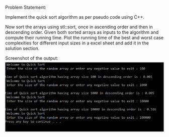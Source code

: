Problem Statement:

Implement the quick sort algorithm as per pseudo code using C++.

Now sort the arrays using stl::sort, once in ascending order and then in descending order. Given both sorted arrays as inputs to the algorithm and compute their running time. Plot the running time of the best and worst case complexities for different input sizes in a excel sheet and add it in the solution section.


Screenshot of the output:
![Alt text](https://github.com/talha3111997/Data-Structures-and-Algorithms/blob/master/quickSort/output.png?raw=true "Output")
